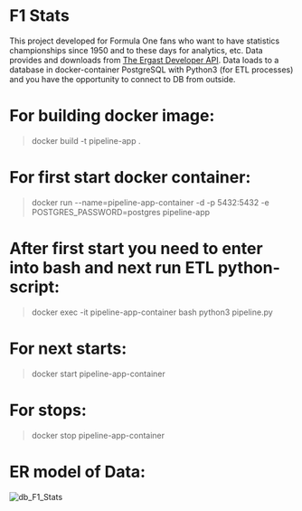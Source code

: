 # F1 Stats
This project developed for Formula One fans who want to have statistics championships since 1950 and to these days for analytics, etc.
Data provides and downloads from [The Ergast Developer API](http://ergast.com/mrd/db/#csv).
Data loads to a database in docker-container PostgreSQL with Python3 (for ETL processes) and you have the opportunity to connect to DB from outside.

# For building docker image:
>docker build -t pipeline-app .

# For first start docker container:
>docker run --name=pipeline-app-container -d -p 5432:5432 -e POSTGRES_PASSWORD=postgres pipeline-app

# After first start you need to enter into bash and next run ETL python-script:
>docker exec -it pipeline-app-container bash
>python3 pipeline.py

# For next starts:
>docker start pipeline-app-container

# For stops:
>docker stop pipeline-app-container

# ER model of Data:
![db_F1_Stats](https://user-images.githubusercontent.com/63403198/180854011-674cac50-82d1-4104-9bf8-580eb36fa766.png)
